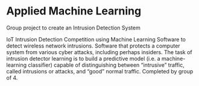 # Applied Machine Learning
Group project to create an Intrusion Detection System

IoT Intrusion Detection Competition using Machine Learning Software to detect wireless network intrusions. Software that protects a computer system from various cyber attacks, including perhaps insiders. The task of intrusion detector learning is to build a predictive model (i.e. a machine-learning classifier) capable of distinguishing between “intrusive” traffic, called intrusions or attacks, and “good” normal traffic. Completed by group of 4.
